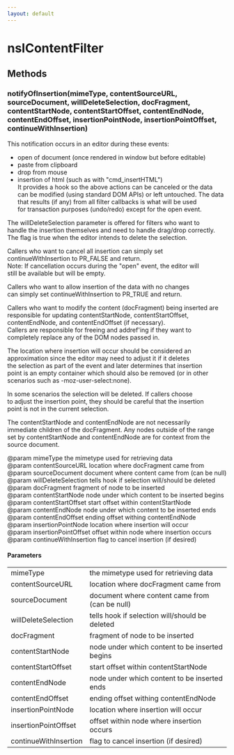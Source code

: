```yaml
---
layout: default
---
```


# nsIContentFilter #

## Methods ##

### notifyOfInsertion(mimeType, contentSourceURL, sourceDocument, willDeleteSelection, docFragment, contentStartNode, contentStartOffset, contentEndNode, contentEndOffset, insertionPointNode, insertionPointOffset, continueWithInsertion) ###
  
This notification occurs in an editor during these events:  
   * open of document (once rendered in window but before editable)  
   * paste from clipboard  
   * drop from mouse  
   * insertion of html (such as with "cmd_insertHTML")  
It provides a hook so the above actions can be canceled or the data  
can be modified (using standard DOM APIs) or left untouched.  The data  
that results (if any) from all filter callbacks is what will be used  
for transaction purposes (undo/redo) except for the open event.  
  
The willDeleteSelection parameter is offered for filters who want to  
handle the insertion themselves and need to handle drag/drop correctly.  
The flag is true when the editor intends to delete the selection.  
  
Callers who want to cancel all insertion can simply set  
continueWithInsertion to PR_FALSE and return.  
Note: If cancellation occurs during the "open" event, the editor will  
still be available but will be empty.  
  
Callers who want to allow insertion of the data with no changes  
can simply set continueWithInsertion to PR_TRUE and return.  
  
Callers who want to modify the content (docFragment) being inserted are   
responsible for updating contentStartNode, contentStartOffset,   
contentEndNode, and contentEndOffset (if necessary).    
Callers are responsible for freeing and addref'ing if they want to   
completely replace any of the DOM nodes passed in.  
  
The location where insertion will occur should be considered an  
approximation since the editor may need to adjust it if it deletes  
the selection as part of the event and later determines that insertion  
point is an empty container which should also be removed (or in other  
scenarios such as -moz-user-select:none).  
  
In some scenarios the selection will be deleted.  If callers choose  
to adjust the insertion point, they should be careful that the insertion  
point is not in the current selection.  
  
The contentStartNode and contentEndNode are not necessarily  
immediate children of the docFragment.  Any nodes outside of the range  
set by contentStartNode and contentEndNode are for context from the  
source document.  
  
@param mimeType          the mimetype used for retrieving data  
@param contentSourceURL  location where docFragment came from  
@param sourceDocument      document where content came from (can be null)  
@param willDeleteSelection tells hook if selection will/should be deleted  
@param docFragment         fragment of node to be inserted  
@param contentStartNode    node under which content to be inserted begins  
@param contentStartOffset  start offset within contentStartNode  
@param contentEndNode      node under which content to be inserted ends  
@param contentEndOffset    ending offset withing contentEndNode  
@param insertionPointNode     location where insertion will occur  
@param insertionPointOffset   offset within node where insertion occurs  
@param continueWithInsertion  flag to cancel insertion (if desired)  
  

#### Parameters ####

<table>

<tr>
<td>mimeType</td>
<td>the mimetype used for retrieving data  
</td>
</tr>

<tr>
<td>contentSourceURL</td>
<td>location where docFragment came from  
</td>
</tr>

<tr>
<td>sourceDocument</td>
<td>document where content came from (can be null)  
</td>
</tr>

<tr>
<td>willDeleteSelection</td>
<td>tells hook if selection will/should be deleted  
</td>
</tr>

<tr>
<td>docFragment</td>
<td>fragment of node to be inserted  
</td>
</tr>

<tr>
<td>contentStartNode</td>
<td>node under which content to be inserted begins  
</td>
</tr>

<tr>
<td>contentStartOffset</td>
<td>start offset within contentStartNode  
</td>
</tr>

<tr>
<td>contentEndNode</td>
<td>node under which content to be inserted ends  
</td>
</tr>

<tr>
<td>contentEndOffset</td>
<td>ending offset withing contentEndNode  
</td>
</tr>

<tr>
<td>insertionPointNode</td>
<td>location where insertion will occur  
</td>
</tr>

<tr>
<td>insertionPointOffset</td>
<td>offset within node where insertion occurs  
</td>
</tr>

<tr>
<td>continueWithInsertion</td>
<td>flag to cancel insertion (if desired)  
</td>
</tr>

</table>
